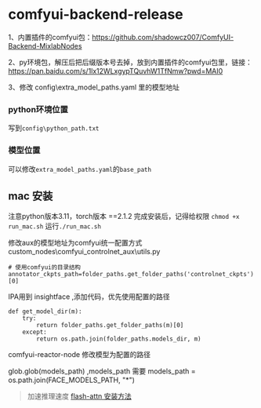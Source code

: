 # comfyui-backend-release


1、内置插件的comfyui包：https://github.com/shadowcz007/ComfyUI-Backend-MixlabNodes

2、py环境包，解压后把后缀版本号去掉，放到内置插件的comfyui包里，链接：https://pan.baidu.com/s/1lx12WLxgypTQuvhW1TfNmw?pwd=MAI0 

3、修改 config\extra_model_paths.yaml 里的模型地址



### python环境位置
写到```config\python_path.txt```


### 模型位置
可以修改```extra_model_paths.yaml```的```base_path```


<!-- ### custom_nodes位置
修改```extra_model_paths.yaml```的 ```other_ui``` 里的```base_path``` -->


## mac 安装
注意python版本3.11，torch版本 ==2.1.2 
完成安装后，记得给权限 ```chmod +x run_mac.sh```
运行```./run_mac.sh```


修改aux的模型地址为comfyui统一配置方式
custom_nodes\comfyui_controlnet_aux\utils.py
```
# 使用comfyui的目录结构
annotator_ckpts_path=folder_paths.get_folder_paths('controlnet_ckpts')[0]

```

IPA用到 insightface ,添加代码，优先使用配置的路径
```
def get_model_dir(m):
    try:
        return folder_paths.get_folder_paths(m)[0]
    except:
        return os.path.join(folder_paths.models_dir, m)
```

comfyui-reactor-node 修改模型为配置的路径

glob.glob(models_path) ,models_path 需要 models_path = os.path.join(FACE_MODELS_PATH, "*")


> 加速推理速度
 [flash-attn 安装方法](https://t.zsxq.com/CMcRp)
